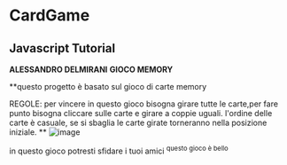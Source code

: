 # CardGame
## Javascript Tutorial
**ALESSANDRO DELMIRANI**
                **GIOCO MEMORY**
                                                    
**questo progetto è basato sul gioco di carte memory 

REGOLE:
per vincere in questo gioco bisogna girare tutte le carte,per fare punto bisogna cliccare sulle carte e girare a coppie uguali.
l'ordine delle carte è casuale, se si sbaglia le carte girate torneranno nella posizione iniziale.
**
![image](https://user-images.githubusercontent.com/124572412/235670380-36d7c398-fd0f-4bae-8481-f345d3ba2c35.png)

in questo gioco potresti sfidare i tuoi amici
<sup>questo gioco è bello</sup>
